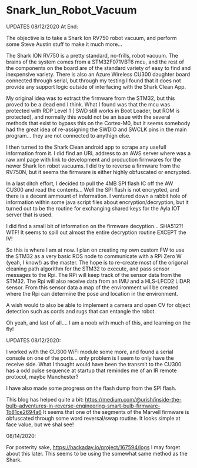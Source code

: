 # Snark_Iun_Robot_Vacuum
UPDATES 08/12/2020 At End:

The objective is to take a Shark Ion RV750 robot vacuum, and perform some Steve Austin stuff to make it much more...

The Shark ION RV750 is a pretty standard, no-frills, robot vacuum.
The brains of the system comes from a STM32F071VBT6 mcu, and the rest of the components on the board are of the standard variety of easy to find and inexpensive variety. 
There is also an Azure Wireless CU300 daughter board connected through serial, but through my testing I found that it does not provide any support logic outside of interfacing with the Shark Clean App.

My original idea was to extract the firmware from the STM32, but this proved to be a dead end I think.
What I found was that the mcu was protected with RDP Level 1 ( SWD still works in Boot Loader, but ROM is protected), and normally this would not be an issue with the several methods that exist to bypass this on the Cortex-M0, but it seems somebody had the great idea of re-assigning the SWDIO and SWCLK pins in the main program... they are not connected to anythign else.

I then turned to the Shark Clean android app to scrape any usefull information from it. I did find an URL address to an AWS server where was a raw xml page with link to development and production firmwares for the newer Shark Ion robot vacuums.
I did try to reverse a firmware from the RV750N, but it seems the firmware is either highly obfuscated or encrypted.

In a last ditch effort, I decided to pull the 4MB SPI flash IC off the AW CU300 and read the contents...
Well the SPI flash is not encrypted, and there is a decent ammount of information. I ventured down a rabbit hole of information within some java script files about encryption/decryption, but it turned out to be the routine for exchanging shared keys for the Ayla IOT server that is used. 

I did find a small bit of information on the firmware decyption... SHA512?! WTF! It seems to spill out almost the entire decryption routine EXCEPT the IV!

So this is where I am at now.
I plan on creating my own custom FW to use the STM32 as a very basic ROS node to communicate with a RPi Zero W (yeah, I know!) as the master.
The hope is to re-create most of the origonal cleaning path algorithm for the STM32 to execute, and pass sensor messages to the Rpi. The RPi will keep track of the sensor data from the STM32. The Rpi will also receive data from an IMU and a HLS-LFCD2 LiDAR sensor. From this sensor data a map of the environment will be created where the Rpi can determine the pose and location in the environment.

A wish would to also be able to implement a camera and open CV for object detection such as cords and rugs that can entangle the robot.


Oh yeah, and last of all.... I am a noob with much of this, and learning on the fly!

UPDATES 08/12/2020:

I worked with the CU300 WiFi module some more, and found a serial console on one of the ports... only problem is I seem to only have the receive side. What I thought would have been the transmit to the CU300 has a odd pulse sequence at startup that remindes me of an IR remote protocol, maybe Manchester?

I have also made some progress on the flash dump from the SPI flash. 

This blog has helped quite a bit: https://medium.com/@urish/inside-the-bulb-adventures-in-reverse-engineering-smart-bulb-firmware-1b81ce2694a6
It seems that one of the segments of the Marvell firmware is obfuscated through some word reversal/swap routine. It looks simple at face value, but we shal see!

08/14/2020:

For posterity sake, https://hackaday.io/project/167594/logs I may forget about this later. This seems to be using the somewhat same method as the Shark.

